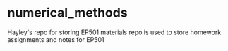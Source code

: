 # numerical_methods
Hayley's repo for storing EP501 materials
repo is used to store homework assignments and notes for EP501
